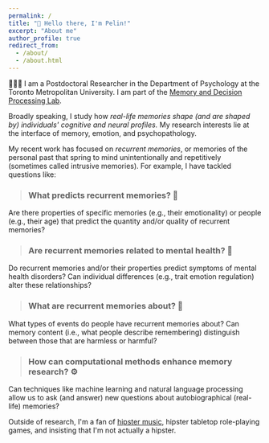 ```yaml
---
permalink: /
title: "👋 Hello there, I'm Pelin!"
excerpt: "About me"
author_profile: true
redirect_from: 
  - /about/
  - /about.html
---
```




👩🏻‍💻 I am a Postdoctoral Researcher in the Department of Psychology at the Toronto Metropolitan University. I am part of the [Memory and Decision Processing Lab](https://psychlabs.torontomu.ca/madlab/).

Broadly speaking, I study how *real-life memories shape (and are shaped by) individuals' cognitive and neural profiles.* My research interests lie at the interface of memory, emotion, and psychopathology.

My recent work has focused on *recurrent memories*, or memories of the personal past that spring to mind unintentionally and repetitively (sometimes called intrusive memories). For example, I have tackled questions like:

> ### What predicts recurrent memories? 🔮
Are there properties of specific memories (e.g., their emotionality) or people (e.g., their age) that predict the quantity and/or quality of recurrent memories?

> ### Are recurrent memories related to mental health? 🤕
Do recurrent memories and/or their properties predict symptoms of mental health disorders? Can individual differences (e.g., trait emotion regulation) alter these relationships?

> ### What are recurrent memories about? 📝
What types of events do people have recurrent memories about? Can memory content (i.e., what people describe remembering) distinguish between those that are harmless or harmful?

> ### How can computational methods enhance memory research? ⚙️
Can techniques like machine learning and natural language processing allow us to ask (and answer) new questions about autobiographical (real-life) memories?

Outside of research, I'm a fan of <a href="{{ base_path }}/hobbies/">hipster music</a>, hipster tabletop role-playing games, and insisting that I'm not actually a hipster.

<!-- # Research interests
* autobiographical memory
* recurrent memories
* emotion
* mental health
* computational methods -->

<!-- `test code block`

```scss
test code chunk
``` -->